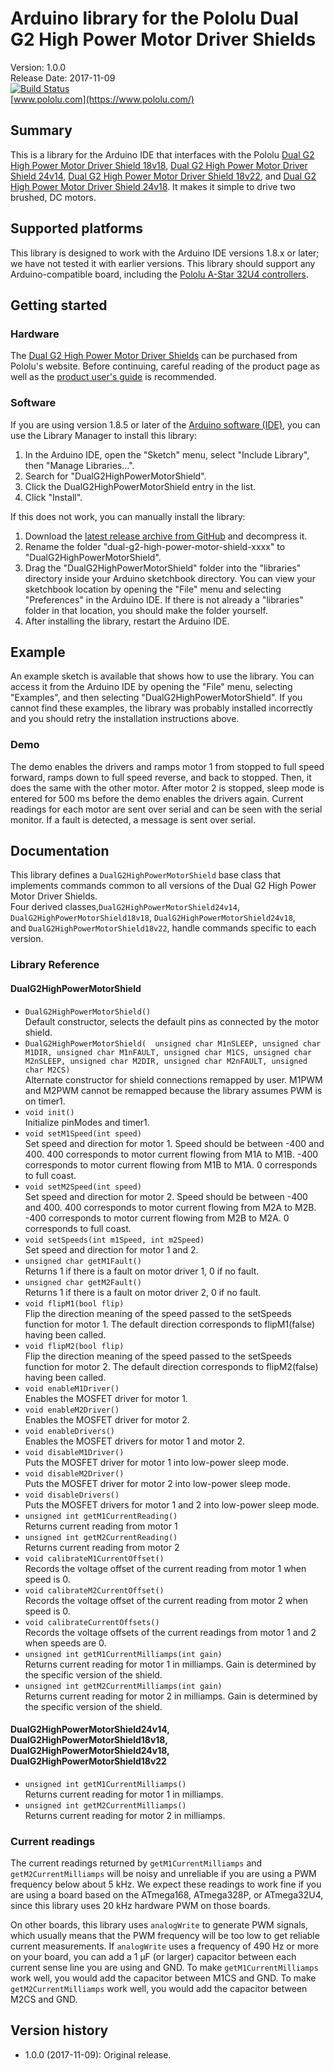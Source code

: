 # Arduino library for the Pololu Dual G2 High Power Motor Driver Shields

Version: 1.0.0<br>
Release Date: 2017-11-09<br>
[![Build Status](https://travis-ci.org/pololu/dual-g2-high-power-motor-shield.svg?branch=master)](https://travis-ci.org/pololu/dual-g2-high-power-motor-shield)<br>
[www.pololu.com](https://www.pololu.com/)

## Summary

This is a library for the Arduino IDE that interfaces with the Pololu
[Dual G2 High Power Motor Driver Shield 18v18](https://www.pololu.com/catalog/product/2515), 
[Dual G2 High Power Motor Driver Shield 24v14](https://www.pololu.com/catalog/product/2516), 
[Dual G2 High Power Motor Driver Shield 18v22](https://www.pololu.com/catalog/product/2517), 
and [Dual G2 High Power Motor Driver Shield 24v18](https://www.pololu.com/catalog/product/2518).
It makes it simple to drive two brushed, DC motors.

## Supported platforms

This library is designed to work with the Arduino IDE versions 1.8.x
or later; we have not tested it with earlier versions.  This library
should support any Arduino-compatible board, including the
[Pololu A-Star 32U4 controllers](https://www.pololu.com/category/149/a-star-programmable-controllers).

## Getting started

### Hardware

The
[Dual G2 High Power Motor Driver Shields](https://www.pololu.com/category/218/pololu-dual-g2-high-power-motor-driver-shields)
can be purchased from Pololu's website.  Before continuing, careful
reading of the product page as well as the
[product user's guide](https://www.pololu.com/docs/0J72) is
recommended.

### Software

If you are using version 1.8.5 or later of the
[Arduino software (IDE)](https://www.arduino.cc/en/Main/Software), you can use
the Library Manager to install this library:

1. In the Arduino IDE, open the "Sketch" menu, select "Include Library", then
   "Manage Libraries...".
2. Search for "DualG2HighPowerMotorShield".
3. Click the DualG2HighPowerMotorShield entry in the list.
4. Click "Install".

If this does not work, you can manually install the library:

1. Download the
   [latest release archive from GitHub](https://github.com/pololu/dual-g2-high-power-motor-shield/releases)
   and decompress it.
2. Rename the folder "dual-g2-high-power-motor-shield-xxxx" to "DualG2HighPowerMotorShield".
3. Drag the "DualG2HighPowerMotorShield" folder into the "libraries"
   directory inside your Arduino sketchbook directory.  You can view
   your sketchbook location by opening the "File" menu and selecting
   "Preferences" in the Arduino IDE.  If there is not already a
   "libraries" folder in that location, you should make the folder
   yourself.
4. After installing the library, restart the Arduino IDE.


## Example

An example sketch is available that shows how to use the library.  You
can access it from the Arduino IDE by opening the "File" menu,
selecting "Examples", and then selecting "DualG2HighPowerMotorShield".  If
you cannot find these examples, the library was probably installed
incorrectly and you should retry the installation instructions above.

### Demo

The demo enables the drivers and ramps motor 1 from stopped to full speed 
forward, ramps down to full speed reverse, and back to stopped.  Then, it 
does the same with the other motor.  After motor 2 is stopped, sleep mode is 
entered for 500 ms before the demo enables the drivers again.  Current 
readings for each motor are sent over serial and can be seen with the serial 
monitor.  If a fault is detected, a message is sent over serial.

## Documentation

This library defines a `DualG2HighPowerMotorShield` base class that implements
commands common to all versions of the Dual G2 High Power Motor Driver Shields.  
Four derived classes,`DualG2HighPowerMotorShield24v14`, 
`DualG2HighPowerMotorShield18v18`, `DualG2HighPowerMotorShield24v18`,  
and `DualG2HighPowerMotorShield18v22`, handle commands specific to each version.

### Library Reference

#### DualG2HighPowerMotorShield

- `DualG2HighPowerMotorShield()`<br> Default constructor, selects the
  default pins as connected by the motor shield.
- `DualG2HighPowerMotorShield(	unsigned char M1nSLEEP, unsigned char M1DIR, unsigned char M1nFAULT, unsigned char M1CS, unsigned char M2nSLEEP, unsigned char M2DIR, unsigned char M2nFAULT, unsigned char M2CS)` <br>
  Alternate constructor for shield connections remapped by user. M1PWM
  and M2PWM cannot be remapped because the library assumes PWM is on
  timer1.
- `void init()` <br> Initialize pinModes and timer1.
- `void setM1Speed(int speed)` <br> Set speed and direction for motor 1.
  Speed should be between -400 and 400.  400 corresponds to motor
  current flowing from M1A to M1B.  -400 corresponds to motor current
  flowing from M1B to M1A.  0 corresponds to full coast.
- `void setM2Speed(int speed)` <br> Set speed and direction for motor 2.
  Speed should be between -400 and 400.  400 corresponds to motor
  current flowing from M2A to M2B.  -400 corresponds to motor current
  flowing from M2B to M2A.  0 corresponds to full coast.
- `void setSpeeds(int m1Speed, int m2Speed)` <br> Set speed and direction
  for motor 1 and 2.
- `unsigned char getM1Fault()` <br> Returns 1 if there is a fault on motor
  driver 1, 0 if no fault.
- `unsigned char getM2Fault()` <br> Returns 1 if there is a fault on motor
  driver 2, 0 if no fault.
- `void flipM1(bool flip)` <br> Flip the direction meaning of the speed 
  passed to the setSpeeds function for motor 1. The default direction 
  corresponds to flipM1(false) having been called.
- `void flipM2(bool flip)` <br> Flip the direction meaning of the speed 
  passed to the setSpeeds function for motor 2. The default direction 
  corresponds to flipM2(false) having been called.
- `void enableM1Driver()` <br> Enables the MOSFET driver for motor 1.
- `void enableM2Driver()` <br> Enables the MOSFET driver for motor 2.
- `void enableDrivers()` <br> Enables the MOSFET drivers for motor 1 and
  motor 2.
- `void disableM1Driver()` <br> Puts the MOSFET driver for motor 1 into 
  low-power sleep mode.
- `void disableM2Driver()` <br> Puts the MOSFET driver for motor 2 into 
  low-power sleep mode.
- `void disableDrivers()` <br> Puts the MOSFET drivers for motor 1 and 
  2 into low-power sleep mode.
- `unsigned int getM1CurrentReading()` <br> Returns current reading from 
  motor 1 
- `unsigned int getM2CurrentReading()` <br> Returns current reading from 
  motor 2
- `void calibrateM1CurrentOffset()` <br> Records the voltage offset of the 
  current reading from motor 1 when speed is 0.
- `void calibrateM2CurrentOffset()` <br> Records the voltage offset of the 
  current reading from motor 2 when speed is 0.
- `void calibrateCurrentOffsets()` <br> Records the voltage offsets of the
  current readings from motor 1 and 2 when speeds are 0. 
- `unsigned int getM1CurrentMilliamps(int gain)` <br> Returns current
  reading for motor 1 in milliamps.  Gain is determined by the specific 
  version of the shield.
- `unsigned int getM2CurrentMilliamps(int gain)` <br> Returns current
  reading for motor 2 in milliamps.  Gain is determined by the specific 
  version of the shield.
  
#### DualG2HighPowerMotorShield24v14, DualG2HighPowerMotorShield18v18, DualG2HighPowerMotorShield24v18, DualG2HighPowerMotorShield18v22

- `unsigned int getM1CurrentMilliamps()` <br> Returns current reading for 
  motor 1 in milliamps.
- `unsigned int getM2CurrentMilliamps()` <br> Returns current reading for 
  motor 2 in milliamps.
  
### Current readings

The current readings returned by `getM1CurrentMilliamps` and
`getM2CurrentMilliamps` will be noisy and unreliable if you are using
a PWM frequency below about 5&nbsp;kHz.  We expect these readings to
work fine if you are using a board based on the ATmega168, ATmega328P,
or ATmega32U4, since this library uses 20&nbsp;kHz hardware PWM on
those boards.

On other boards, this library uses `analogWrite` to generate PWM
signals, which usually means that the PWM frequency will be too low to
get reliable current measurements.  If `analogWrite` uses a frequency
of 490&nbsp;Hz or more on your board, you can add a 1&nbsp;&micro;F
(or larger) capacitor between each current sense line you are using
and GND.  To make `getM1CurrentMilliamps` work well, you would add the
capacitor between M1CS and GND.  To make `getM2CurrentMilliamps` work
well, you would add the capacitor between M2CS and GND.

## Version history
* 1.0.0 (2017-11-09): Original release.
